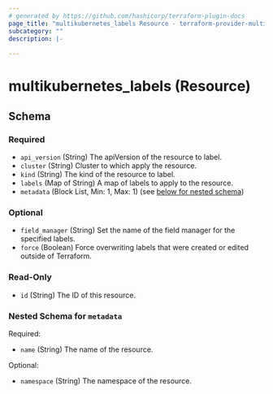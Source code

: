 ```yaml
---
# generated by https://github.com/hashicorp/terraform-plugin-docs
page_title: "multikubernetes_labels Resource - terraform-provider-multikubernetes"
subcategory: ""
description: |-
  
---
```


# multikubernetes_labels (Resource)





<!-- schema generated by tfplugindocs -->
## Schema

### Required

- `api_version` (String) The apiVersion of the resource to label.
- `cluster` (String) Cluster to which apply the resource.
- `kind` (String) The kind of the resource to label.
- `labels` (Map of String) A map of labels to apply to the resource.
- `metadata` (Block List, Min: 1, Max: 1) (see [below for nested schema](#nestedblock--metadata))

### Optional

- `field_manager` (String) Set the name of the field manager for the specified labels.
- `force` (Boolean) Force overwriting labels that were created or edited outside of Terraform.

### Read-Only

- `id` (String) The ID of this resource.

<a id="nestedblock--metadata"></a>
### Nested Schema for `metadata`

Required:

- `name` (String) The name of the resource.

Optional:

- `namespace` (String) The namespace of the resource.
